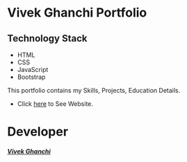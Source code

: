 Vivek Ghanchi Portfolio
=======================

##  Technology Stack

* HTML
* CSS
* JavaScript
* Bootstrap

This portfolio contains my Skills, Projects, Education Details.

* Click [here](https://vivekghanchi.github.io) to See Website.



# Developer
##### [Vivek Ghanchi](https://github.com/vivekghanchi)
